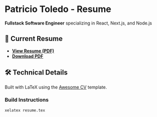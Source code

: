 # Patricio Toledo - Resume

**Fullstack Software Engineer** specializing in React, Next.js, and Node.js

## 📄 Current Resume

- **[View Resume (PDF)](https://github.com/redBaron23/resume/blob/master/Patricio_Toledo_Resume_2025.pdf)**
- **[Download PDF](https://raw.githubusercontent.com/redBaron23/resume/master/Patricio_Toledo_Resume_2025.pdf)**

## 🛠️ Technical Details

Built with LaTeX using the [Awesome CV](https://github.com/posquit0/Awesome-CV) template.

### Build Instructions

```bash
xelatex resume.tex
```
